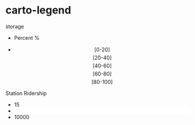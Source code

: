 # carto-legend
storage
<!-- CartoDB choropleth + bubble visualization legend -->
<!-- see http://gis.stackexchange.com/q/148500/52380 -->       
 

<div class='cartodb-legend density'>  
<ul>
  <li class="min">
  Percent %
  </li>

  <li class="graph leg" style="border-radius: 0; border:none">
  <div class="colors">
    <div class="quartile" style="background-color:#FFFFB2"></div>
    <div class="quartile" style="background-color:#FECC5C"></div>
    <div class="quartile" style="background-color:#FD8D3C"></div>
    <div class="quartile" style="background-color:#F03B20"></div>
    <div class="quartile" style="background-color:#BD0026"></div>
  </div>
    <div class="colors" style="font-weight:normal; text-align: center">
    <div class="quartile" style="padding-top: 15px" >[0-20]</div>
    <div class="quartile" style="padding-top: 5px" >[20-40]</div>
    <div class="quartile" style="padding-top: 5px" >[40-60]</div>
    <div class="quartile" style="padding-top: 5px" >[60-80]</div>
    <div class="quartile" style="padding-top: 5px" >[80-100]</div>
  </div>
  </li>
</ul>
</div>
</div>










<div class="legend-title">Station Ridership</div>
<div class='cartodb-legend bubble' style="margin-bottom:10px">
<!-- setting a margin-bottom value is necessary to keep the two divs from overlapping -->
<ul>
        <li>
                15
        </li>
        <li style="background: rgb(255, 255, 255) none repeat scroll 50% 0%;" class="graph">
                <div class="bubbles"></div>
        </li>
        <li>
               10000
        </li>
</ul>
</div>


